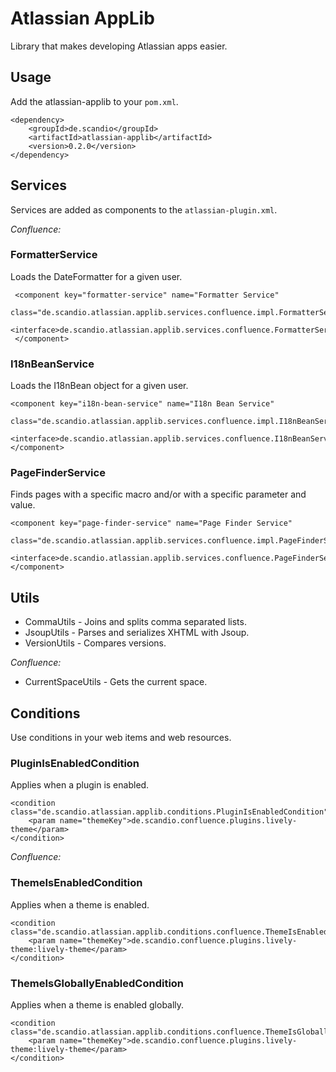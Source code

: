 # Atlassian AppLib

Library that makes developing Atlassian apps easier.

## Usage

Add the atlassian-applib to your `pom.xml`.

    <dependency>
        <groupId>de.scandio</groupId>
        <artifactId>atlassian-applib</artifactId>
        <version>0.2.0</version>
    </dependency>


## Services

Services are added as components to the `atlassian-plugin.xml`.

_Confluence:_

### FormatterService

Loads the DateFormatter for a given user.

     <component key="formatter-service" name="Formatter Service"
                class="de.scandio.atlassian.applib.services.confluence.impl.FormatterServiceImpl">
         <interface>de.scandio.atlassian.applib.services.confluence.FormatterService</interface>
     </component>
     
### I18nBeanService

Loads the I18nBean object for a given user.

    <component key="i18n-bean-service" name="I18n Bean Service"
               class="de.scandio.atlassian.applib.services.confluence.impl.I18nBeanServiceImpl">
        <interface>de.scandio.atlassian.applib.services.confluence.I18nBeanService</interface>
    </component>
    
### PageFinderService    

Finds pages with a specific macro and/or with a specific parameter and value.
    
    <component key="page-finder-service" name="Page Finder Service"
               class="de.scandio.atlassian.applib.services.confluence.impl.PageFinderServiceImpl">
        <interface>de.scandio.atlassian.applib.services.confluence.PageFinderService</interface>
    </component>
  
    
## Utils

- CommaUtils - Joins and splits comma separated lists.
- JsoupUtils - Parses and serializes XHTML with Jsoup.
- VersionUtils - Compares versions.

_Confluence:_

- CurrentSpaceUtils - Gets the current space.


## Conditions

Use conditions in your web items and web resources.

### PluginIsEnabledCondition

Applies when a plugin is enabled.

    <condition class="de.scandio.atlassian.applib.conditions.PluginIsEnabledCondition">
        <param name="themeKey">de.scandio.confluence.plugins.lively-theme</param>
    </condition>
    
_Confluence:_

### ThemeIsEnabledCondition

Applies when a theme is enabled.

    <condition class="de.scandio.atlassian.applib.conditions.confluence.ThemeIsEnabledCondition">
        <param name="themeKey">de.scandio.confluence.plugins.lively-theme:lively-theme</param>
    </condition>
    
### ThemeIsGloballyEnabledCondition

Applies when a theme is enabled globally.

    <condition class="de.scandio.atlassian.applib.conditions.confluence.ThemeIsGloballyEnabledCondition">
        <param name="themeKey">de.scandio.confluence.plugins.lively-theme:lively-theme</param>
    </condition>
    
